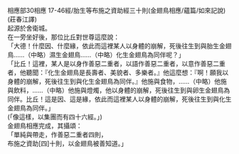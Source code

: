相應部30相應 17-46經/胎生等布施之資助經三十則(金翅鳥相應/蘊篇/如來記說)(莊春江譯)  
起源於舍衛城。  
在一旁坐好後，那位比丘對世尊這麼說：  
「大德！什麼因、什麼緣，依此而這裡某人以身體的崩解，死後往生到與胎生金翅鳥……（中略）濕生金翅鳥……（中略）化生金翅鳥為同伴呢？」  
「比丘！這裡，某人是以身作善惡二重者，以語作善惡二重者，以意作善惡二重者，他聽聞：『化生金翅鳥是長壽者、美貌者、多樂者。』他這麼想：『啊！願我以身體的崩解，死後往生到與化生金翅鳥為同伴。』他施與食物，……（中略）他施與飲料，……（中略）他施與燈燭，他以身體的崩解，死後往生到與卵生金翅鳥為同伴。比丘！這是因、這是緣，依此而這裡某人以身體的崩解，死後往生到與化生金翅鳥為同伴。」  
(「像這樣，以集團而有四十六經。」)  
金翅鳥相應完成，其攝頌：  
「單純與帶走，作善惡二重者四則，  
布施之資助[四]十則，以金翅鳥被善知道。」  
  
  
